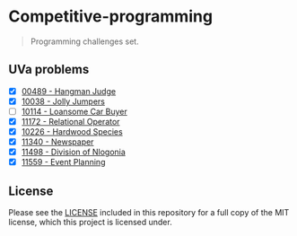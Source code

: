 # Competitive-programming

> Programming challenges set.

## UVa problems

- [x] [00489 - Hangman Judge](https://uva.onlinejudge.org/index.php?option=com_onlinejudge&Itemid=8&page=show_problem&category=&problem=430&mosmsg=Submission+received+with+ID+22039001)
- [x] [10038 - Jolly Jumpers](https://uva.onlinejudge.org/index.php?option=com_onlinejudge&Itemid=8&category=12&page=show_problem&problem=979)
- [ ] [10114 - Loansome Car Buyer](https://uva.onlinejudge.org/index.php?option=com_onlinejudge&Itemid=8&category=13&page=show_problem&problem=1055)
- [x] [11172 - Relational Operator](https://uva.onlinejudge.org/index.php?option=com_onlinejudge&Itemid=8&category=23&page=show_problem&problem=2113)
- [x] [10226 - Hardwood Species](https://uva.onlinejudge.org/index.php?option=com_onlinejudge&Itemid=8&category=14&page=show_problem&problem=1167)
- [x] [11340 - Newspaper](https://uva.onlinejudge.org/index.php?option=com_onlinejudge&Itemid=8&category=25&page=show_problem&problem=2315)
- [x] [11498 - Division of Nlogonia](https://uva.onlinejudge.org/index.php?option=com_onlinejudge&Itemid=8&category=26&page=show_problem&problem=2493)
- [x] [11559 - Event Planning](https://uva.onlinejudge.org/index.php?option=com_onlinejudge&Itemid=8&category=27&page=show_problem&problem=2595)

## License

Please see the [LICENSE](https://github.com/patriciaTel/Competitive-programing/blob/master/LICENSE) included in this repository for a full copy of the MIT license, which this project is licensed under.
